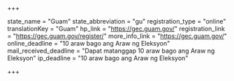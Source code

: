 +++

state_name = "Guam"
state_abbreviation = "gu"
registration_type = "online"
translationKey = "Guam"
hp_link = "https://gec.guam.gov/"
registration_link = "https://gec.guam.gov/register/"
more_info_link = "https://gec.guam.gov/"
online_deadline = "10 araw bago ang Araw ng Eleksyon"
mail_received_deadline = "Dapat matanggap 10 araw bago ang Araw ng Eleksyon"
ip_deadline = "10 araw bago ang Araw ng Eleksyon"

+++